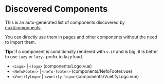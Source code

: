 # Discovered Components

This is an auto-generated list of components discovered by [nuxt/components](https://github.com/nuxt/components).

You can directly use them in pages and other components without the need to import them.

**Tip:** If a component is conditionally rendered with `v-if` and is big, it is better to use `Lazy` or `lazy-` prefix to lazy load.

- `<Logo>` | `<logo>` (components/Logo.vue)
- `<NefoFooter>` | `<nefo-footer>` (components/NefoFooter.vue)
- `<VuetifyLogo>` | `<vuetify-logo>` (components/VuetifyLogo.vue)
